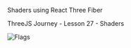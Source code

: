 Shaders using React Three Fiber

ThreeJS Journey - Lesson 27 - Shaders

![Flags](https://ibb.co/ZWWbWNt)
